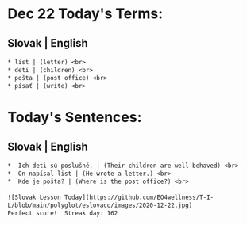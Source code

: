  # Dec 22 Today's Terms: <br>
  ## Slovak | English <br>
    * list | (letter) <br>
    * deti | (children) <br>
    * pošta | (post office) <br> 
    * písať | (write) <br>
    
# Today's Sentences:
  ## Slovak | English <br>
    *  Ich deti sú poslušné. | (Their children are well behaved) <br>
    *  On napísal list | (He wrote a letter.) <br> 
    *  Kde je pošta? | (Where is the post office?) <br>
    
    ![Slovak Lesson Today](https://github.com/EO4wellness/T-I-L/blob/main/polyglot/eslovaco/images/2020-12-22.jpg)
    Perfect score!  Streak day: 162
